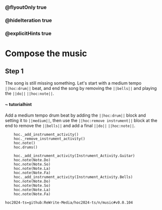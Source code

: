### @flyoutOnly true
### @hideIteration true
### @explicitHints true

# Compose the music

## Step 1
The song is still missing something. Let's start with a medium tempo ``||hoc:drum||`` beat, and end the song by removing the ``||bells||`` and playing the ``||do||`` ``||hoc:note||``.

#### ~ tutorialhint
Add a medium tempo drum beat by adding the ``||hoc:drum||`` block and setting it to ``||medium||``, then use the ``||hoc:remove instrument||`` block at the end to remove the ``||bells||`` and add a final ``||do||`` ``||hoc:note||``.

```ghost
    hoc._add_instrument_activity()
    hoc._remove_instrument_activity()
    hoc.note()
    hoc.drums()
```
```template
    hoc._add_instrument_activity(Instrument_Activity.Guitar)
    hoc.note(Note.Do)
    hoc.note(Note.So)
    hoc.note(Note.La)
    hoc.note(Note.Fa)
    hoc._add_instrument_activity(Instrument_Activity.Bells)
    hoc.note(Note.Do)
    hoc.note(Note.So)
    hoc.note(Note.La)
    hoc.note(Note.Fa)    
```

```package
hoc2024-ts=github:ReWrite-Media/hoc2024-ts/n/music#v0.0.104
```